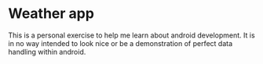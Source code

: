 # Weather app
This is a personal exercise to help me learn about android development. It is in no way intended to look nice or be a demonstration of perfect data handling within android.    